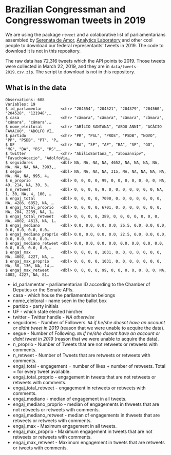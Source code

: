 # Brazilian Congressman and Congresswoman tweets in 2019

We are using the package `rtweet` and a colaborative list of parliamentarians assembled by [Serenata de Amor](https://serenata.ai/), [Analytics Laboratory](https://www.facebook.com/analytics.ufcg?fref=ts) and other cool people to download our federal representants' tweets in 2019. The code to download it is not in this repository.

The raw data has 72,316 tweets which the API points to 2019. Those tweets were collected in March 22, 2019, and they are in `data/tweets-2019.csv.zip`. The script to download is not in this repository.

## What is in the data

```
Observations: 608
Variables: 19
$ id_parlamentar        <chr> "204554", "204521", "204379", "204560", "204528", "121948",…
$ casa                  <chr> "câmara", "câmara", "câmara", "câmara", "câmara", "câmara",…
$ nome_eleitoral        <chr> "ABÍLIO SANTANA", "ABOU ANNI", "ACÁCIO FAVACHO", "ADOLFO VI…
$ partido               <chr> "PR", "PSL", "PROS", "PSDB", "NOVO", "PP", "PSDB", "PT", "P…
$ UF                    <chr> "BA", "SP", "AP", "BA", "SP", "GO", "MG", "BA", "RS", "RS",…
$ twitter               <chr> "AbilioSantana_", "abouannipv", "FavachoAcacio", "AdolfoVia…
$ seguidores            <dbl> NA, NA, NA, NA, 4652, NA, NA, NA, NA, NA, NA, NA, NA, 3983,…
$ segue                 <dbl> NA, NA, NA, NA, 315, NA, NA, NA, NA, NA, NA, NA, NA, 995, 4…
$ n_proprio             <dbl> 0, 0, 0, 0, 99, 0, 0, 0, 0, 0, 0, 0, NA, 49, 214, NA, 39, 3…
$ n_retweet             <dbl> 0, 0, 0, 0, 9, 0, 0, 0, 0, 0, 0, 0, NA, 1, 30, NA, 4, 100, …
$ engaj_total           <dbl> 0, 0, 0, 0, 7090, 0, 0, 0, 0, 0, 0, 0, NA, 4286, 6852, NA, …
$ engaj_total_proprio   <dbl> 0, 0, 0, 0, 6701, 0, 0, 0, 0, 0, 0, 0, NA, 284, 2239, NA, 1…
$ engaj_total_retweet   <dbl> 0, 0, 0, 0, 389, 0, 0, 0, 0, 0, 0, 0, NA, 4002, 4613, NA, 1…
$ engaj_mediano         <dbl> 0.0, 0.0, 0.0, 0.0, 26.5, 0.0, 0.0, 0.0, 0.0, 0.0, 0.0, 0.0…
$ engaj_mediano_proprio <dbl> 0.0, 0.0, 0.0, 0.0, 22.5, 0.0, 0.0, 0.0, 0.0, 0.0, 0.0, 0.0…
$ engaj_mediano_retweet <dbl> 0.0, 0.0, 0.0, 0.0, 0.0, 0.0, 0.0, 0.0, 0.0, 0.0, 0.0, 0.0,…
$ engaj_max             <dbl> 0, 0, 0, 0, 1031, 0, 0, 0, 0, 0, 0, 0, NA, 4002, 4227, NA, …
$ engaj_max_proprio     <dbl> 0, 0, 0, 0, 1031, 0, 0, 0, 0, 0, 0, 0, NA, 38, 136, NA, 14,…
$ engaj_max_retweet     <dbl> 0, 0, 0, 0, 99, 0, 0, 0, 0, 0, 0, 0, NA, 4002, 4227, NA, 81…
```

* id_parlamentar  - parliamentarian ID according to the Chamber of Deputies or the Senate APIs.
* casa  - which house the parliamentarian belongs
* nome_eleitoral  - name seen in the ballot box
* partido - party initials
* UF  - which state elected him/her
* twitter - Twitter handle - *NA otherwise*
* seguidores  - Number of Followers. *`NA` if he/she doesnt have an account or didnt tweet in 2019* (reason that we were unable to acquire the data).
* segue - Number of Following. *`NA` if he/she doesnt have an account or didnt tweet in 2019* (reason that we were unable to acquire the data).
* n_proprio - Number of Tweets that are not retweets or retweets with comments.
* n_retweet - Number of Tweets that are retweets or retweets with comments.
* engaj_total - engagement = number of likes + number of retweets. Total = for every tweet available.
* engaj_total_proprio - engagement in tweets that are not retweets or retweets with comments.
* engaj_total_retweet - engagement in retweets or retweets with comments.
* engaj_mediano - median of engagement in all tweets.
* engaj_mediano_proprio - median of engagements in thweets that are not retweets or retweets with comments.
* engaj_mediano_retweet - median of engagements in thweets that are retweets or retweets with comments.
* engaj_max - Maximum engagement in all tweets.
* engaj_max_proprio - Maximum engagement in tweets that are not retweets or retweets with comments.
* engaj_max_retweet - Maximum engagement in tweets that are retweets or tweets with comments.
